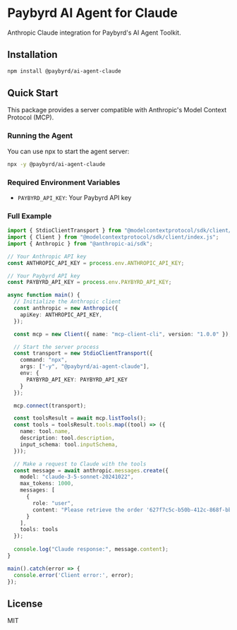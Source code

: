 # Paybyrd AI Agent for Claude

Anthropic Claude integration for Paybyrd's AI Agent Toolkit.

## Installation

```bash
npm install @paybyrd/ai-agent-claude
```

## Quick Start

This package provides a server compatible with Anthropic's Model Context Protocol (MCP).

### Running the Agent

You can use npx to start the agent server:

```bash
npx -y @paybyrd/ai-agent-claude
```

### Required Environment Variables

- `PAYBYRD_API_KEY`: Your Paybyrd API key

### Full Example

```typescript
import { StdioClientTransport } from "@modelcontextprotocol/sdk/client/stdio.js";
import { Client } from "@modelcontextprotocol/sdk/client/index.js";
import { Anthropic } from "@anthropic-ai/sdk";

// Your Anthropic API key
const ANTHROPIC_API_KEY = process.env.ANTHROPIC_API_KEY;

// Your Paybyrd API key
const PAYBYRD_API_KEY = process.env.PAYBYRD_API_KEY;

async function main() {
  // Initialize the Anthropic client
  const anthropic = new Anthropic({
    apiKey: ANTHROPIC_API_KEY,
  });

  const mcp = new Client({ name: "mcp-client-cli", version: "1.0.0" });

  // Start the server process
  const transport = new StdioClientTransport({
    command: "npx",
    args: ["-y", "@paybyrd/ai-agent-claude"],
    env: {
      PAYBYRD_API_KEY: PAYBYRD_API_KEY
    }
  });

  mcp.connect(transport);

  const toolsResult = await mcp.listTools();
  const tools = toolsResult.tools.map((tool) => ({
    name: tool.name,
    description: tool.description,
    input_schema: tool.inputSchema,
  }));

  // Make a request to Claude with the tools
  const message = await anthropic.messages.create({
    model: "claude-3-5-sonnet-20241022",
    max_tokens: 1000,
    messages: [
      {
        role: "user",
        content: "Please retrieve the order '627f7c5c-b50b-412c-868f-bbae98c16b2e'"
      }
    ],
    tools: tools
  });
  
  console.log("Claude response:", message.content);
}

main().catch(error => {
  console.error('Client error:', error);
});
```

## License

MIT
